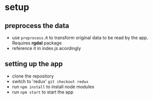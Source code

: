 # setup

## preprocess the data

- use `preprocess.R` to transform original data to be read by the app. Requires **rgdal** package
- reference it in index.js acordingly

## setting up the app

- clone the repository
- switch to 'redux' `git checkout redux`
- run `npm install` to install node modules
- run `npm start` to start the app
